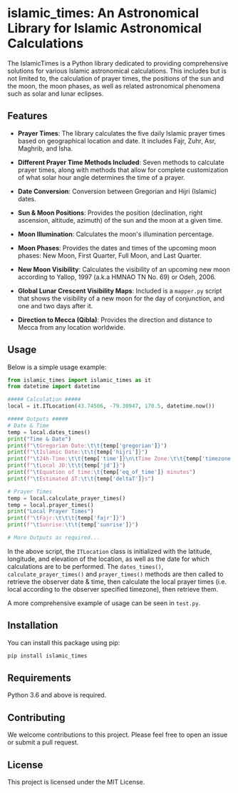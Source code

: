 # islamic_times: An Astronomical Library for Islamic Astronomical Calculations

The IslamicTimes is a Python library dedicated to providing comprehensive solutions for various Islamic astronomical calculations. This includes but is not limited to, the calculation of prayer times, the positions of the sun and the moon, the moon phases, as well as related astronomical phenomena such as solar and lunar eclipses.

## Features

- **Prayer Times**: The library calculates the five daily Islamic prayer times based on geographical location and date. It includes Fajr, Zuhr, Asr, Maghrib, and Isha.

- **Different Prayer Time Methods Included**: Seven methods to calculate prayer times, along with methods that allow for complete customization of what solar hour angle determines the time of a prayer.

- **Date Conversion**: Conversion between Gregorian and Hijri (Islamic) dates.

- **Sun & Moon Positions**: Provides the position (declination, right ascension, altitude, azimuth) of the sun and the moon at a given time.

- **Moon Illumination**: Calculates the moon's illumination percentage.

- **Moon Phases**: Provides the dates and times of the upcoming moon phases: New Moon, First Quarter, Full Moon, and Last Quarter.

- **New Moon Visibility**: Calculates the visibility of an upcoming new moon according to Yallop, 1997 (a.k.a HMNAO TN No. 69) or Odeh, 2006.

- **Global Lunar Crescent Visibility Maps**: Included is a `mapper.py` script that shows the visibility of a new moon for the day of conjunction, and one and two days after it.

- **Direction to Mecca (Qibla)**: Provides the direction and distance to Mecca from any location worldwide.

## Usage

Below is a simple usage example:

```python
from islamic_times import islamic_times as it
from datetime import datetime

##### Calculation #####
local = it.ITLocation(43.74506, -79.30947, 170.5, datetime.now())

##### Outputs #####
# Date & Time
temp = local.dates_times()
print("Time & Date")
print(f"\tGregorian Date:\t\t{temp['gregorian']}")
print(f"\tIslamic Date:\t\t{temp['hijri']}")
print(f"\t24h-Time:\t\t{temp['time']}\n\tTime Zone:\t\t{temp['timezone']} {temp['utc_offset']}")
print(f"\tLocal JD:\t\t{temp['jd']}")
print(f"\tEquation of time:\t{temp['eq_of_time']} minutes")
print(f"\tEstimated ΔT:\t\t{temp['deltaT']}s")

# Prayer Times
temp = local.calculate_prayer_times()
temp = local.prayer_times()
print("Local Prayer Times")
print(f"\tFajr:\t\t\t{temp['fajr']}")
print(f"\tSunrise:\t\t{temp['sunrise']}")

# More Outputs as required...
```

In the above script, the `ITLocation` class is initialized with the latitude, longitude, and elevation of the location, as well as the date for which calculations are to be performed. The `dates_times()`, `calculate_prayer_times()` and `prayer_times()` methods are then called to retrieve the observer date & time, then calculate the local prayer times (i.e. local according to the observer specified timezone), then retrieve them.

A more comprehensive example of usage can be seen in `test.py`.

## Installation

You can install this package using pip:

```bash
pip install islamic_times
```

## Requirements

Python 3.6 and above is required.

## Contributing

We welcome contributions to this project. Please feel free to open an issue or submit a pull request.

## License

This project is licensed under the MIT License.
